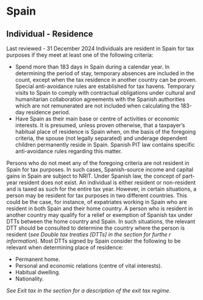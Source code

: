 # Spain
## Individual - Residence
Last reviewed - 31 December 2024
Individuals are resident in Spain for tax purposes if they meet at least one of the following criteria:
  * Spend more than 183 days in Spain during a calendar year. In determining the period of stay, temporary absences are included in the count, except when the tax residence in another country can be proven. Special anti-avoidance rules are established for tax havens. Temporary visits to Spain to comply with contractual obligations under cultural and humanitarian collaboration agreements with the Spanish authorities which are not remunerated are not included when calculating the 183-day residence period.
  * Have Spain as their main base or centre of activities or economic interests. It is presumed, unless proven otherwise, that a taxpayer’s habitual place of residence is Spain when, on the basis of the foregoing criteria, the spouse (not legally separated) and underage dependent children permanently reside in Spain. Spanish PIT law contains specific anti-avoidance rules regarding this matter.


Persons who do not meet any of the foregoing criteria are not resident in Spain for tax purposes. In such cases, Spanish-source income and capital gains in Spain are subject to NRIT.
Under Spanish law, the concept of part-year resident does not exist. An individual is either resident or non-resident and is taxed as such for the entire tax year.
However, in certain situations, a person may be resident for tax purposes in two different countries. This could be the case, for instance, of expatriates working in Spain who are resident in both Spain and their home country. A person who is resident in another country may qualify for a relief or exemption of Spanish tax under DTTs between the home country and Spain.
In such situations, the relevant DTT should be consulted to determine the country where the person is resident (_see Double tax treaties [DTTs] in the_ _section for furthe_ _r information_).
Most DTTs signed by Spain consider the following to be relevant when determining place of residence:
  * Permanent home.
  * Personal and economic relations (centre of vital interests).
  * Habitual dwelling.
  * Nationality.


_See Exit tax in the_ _section for a description of the exit tax regime_.

